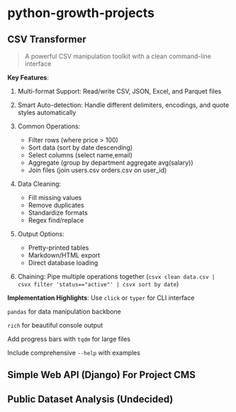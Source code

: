 # python-growth-projects

## CSV Transformer
>A powerful CSV manipulation toolkit with a clean command-line interface

**Key Features**:
1. Multi-format Support: Read/write CSV, JSON, Excel, and Parquet files

2. Smart Auto-detection: Handle different delimiters, encodings, and quote styles automatically

3. Common Operations:

    - Filter rows (where price > 100)
    - Sort data (sort by date descending)
    - Select columns (select name,email)
    - Aggregate (group by department aggregate avg(salary))
    - Join files (join users.csv orders.csv on user_id)

4. Data Cleaning:

    - Fill missing values
    - Remove duplicates
    - Standardize formats
    - Regex find/replace

5. Output Options:

    - Pretty-printed tables
    - Markdown/HTML export
    - Direct database loading

6. Chaining: Pipe multiple operations together (`csvx clean data.csv | csvx filter 'status=="active"' | csvx sort by date`)

**Implementation Highlights**:
Use `click` or `typer` for CLI interface

`pandas` for data manipulation backbone

`rich` for beautiful console output

Add progress bars with `tqdm` for large files

Include comprehensive `--help` with examples

## Simple Web API (Django) For Project CMS

## Public Dataset Analysis (Undecided)